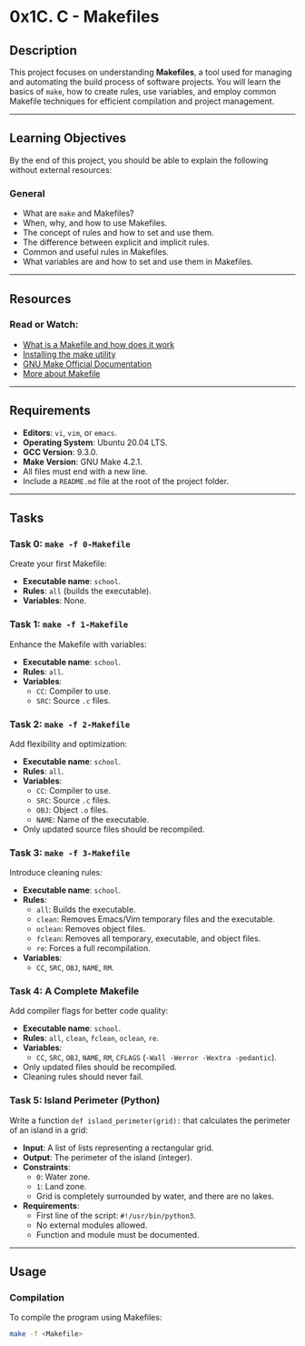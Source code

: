 # 0x1C. C - Makefiles

## Description
This project focuses on understanding **Makefiles**, a tool used for managing and automating the build process of software projects. You will learn the basics of `make`, how to create rules, use variables, and employ common Makefile techniques for efficient compilation and project management.

---

## Learning Objectives
By the end of this project, you should be able to explain the following without external resources:

### General
- What are `make` and Makefiles?
- When, why, and how to use Makefiles.
- The concept of rules and how to set and use them.
- The difference between explicit and implicit rules.
- Common and useful rules in Makefiles.
- What variables are and how to set and use them in Makefiles.

---

## Resources
### Read or Watch:
- [What is a Makefile and how does it work](https://www.makefileexample.com)
- [Installing the make utility](https://www.gnu.org/software/make/)
- [GNU Make Official Documentation](https://www.gnu.org/software/make/manual/make.html)
- [More about Makefile](https://makefileguide.com)

---

## Requirements
- **Editors**: `vi`, `vim`, or `emacs`.
- **Operating System**: Ubuntu 20.04 LTS.
- **GCC Version**: 9.3.0.
- **Make Version**: GNU Make 4.2.1.
- All files must end with a new line.
- Include a `README.md` file at the root of the project folder.

---

## Tasks
### Task 0: `make -f 0-Makefile`
Create your first Makefile:
- **Executable name**: `school`.
- **Rules**: `all` (builds the executable).
- **Variables**: None.

### Task 1: `make -f 1-Makefile`
Enhance the Makefile with variables:
- **Executable name**: `school`.
- **Rules**: `all`.
- **Variables**: 
  - `CC`: Compiler to use.
  - `SRC`: Source `.c` files.

### Task 2: `make -f 2-Makefile`
Add flexibility and optimization:
- **Executable name**: `school`.
- **Rules**: `all`.
- **Variables**:
  - `CC`: Compiler to use.
  - `SRC`: Source `.c` files.
  - `OBJ`: Object `.o` files.
  - `NAME`: Name of the executable.
- Only updated source files should be recompiled.

### Task 3: `make -f 3-Makefile`
Introduce cleaning rules:
- **Executable name**: `school`.
- **Rules**: 
  - `all`: Builds the executable.
  - `clean`: Removes Emacs/Vim temporary files and the executable.
  - `oclean`: Removes object files.
  - `fclean`: Removes all temporary, executable, and object files.
  - `re`: Forces a full recompilation.
- **Variables**:
  - `CC`, `SRC`, `OBJ`, `NAME`, `RM`.

### Task 4: A Complete Makefile
Add compiler flags for better code quality:
- **Executable name**: `school`.
- **Rules**: `all`, `clean`, `fclean`, `oclean`, `re`.
- **Variables**: 
  - `CC`, `SRC`, `OBJ`, `NAME`, `RM`, `CFLAGS` (`-Wall -Werror -Wextra -pedantic`).
- Only updated files should be recompiled.
- Cleaning rules should never fail.

### Task 5: Island Perimeter (Python)
Write a function `def island_perimeter(grid):` that calculates the perimeter of an island in a grid:
- **Input**: A list of lists representing a rectangular grid.
- **Output**: The perimeter of the island (integer).
- **Constraints**:
  - `0`: Water zone.
  - `1`: Land zone.
  - Grid is completely surrounded by water, and there are no lakes.
- **Requirements**:
  - First line of the script: `#!/usr/bin/python3`.
  - No external modules allowed.
  - Function and module must be documented.

---

## Usage
### Compilation
To compile the program using Makefiles:
```bash
make -f <Makefile>


